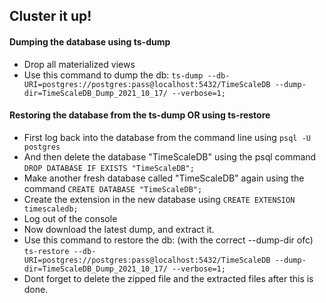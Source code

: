 ## Cluster it up!

#### Dumping the database using ts-dump
- Drop all materialized views
- Use this command to dump the db:
`ts-dump --db-URI=postgres://postgres:pass@localhost:5432/TimeScaleDB --dump-dir=TimeScaleDB_Dump_2021_10_17/ --verbose=1;`

#### Restoring the database from the ts-dump OR using ts-restore

- First log back into the database from the command line using `psql -U postgres`
- And then delete the database "TimeScaleDB" using the psql command `DROP DATABASE IF EXISTS "TimeScaleDB";`
- Make another fresh database called "TimeScaleDB" again using the command `CREATE DATABASE "TimeScaleDB";`
- Create the extension in the new database using `CREATE EXTENSION timescaledb;`
- Log out of the console
- Now download the latest dump, and extract it. 
- Use this command to restore the db: (with the correct --dump-dir ofc) 
`ts-restore --db-URI=postgres://postgres:pass@localhost:5432/TimeScaleDB --dump-dir=TimeScaleDB_Dump_2021_10_17/ --verbose=1;`
- Dont forget to delete the zipped file and the extracted files after this is done.